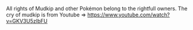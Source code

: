 All rights of Mudkip and other Pokémon belong to the rightfull owners.
The cry of mudkip is from Youtube => https://www.youtube.com/watch?v=GKV3U5zIbFU 